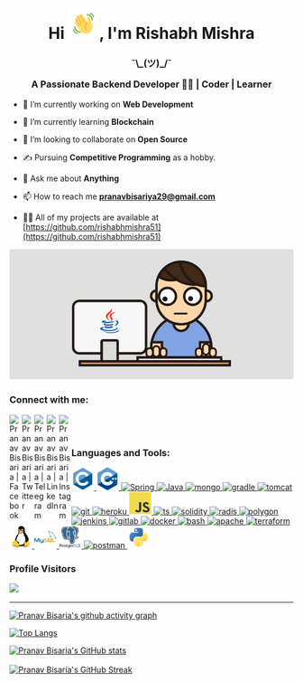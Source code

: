 <h1 align="center">Hi <img src="Wave.gif" height="55px" width="55px">, I'm Rishabh Mishra</h1>
<h3 align="center">¯\_(ツ)_/¯

A Passionate Backend Developer 👨‍💻 | Coder | Learner
</h3>


- 🔭 I’m currently working on **Web Development**

- 🌱 I’m currently learning **Blockchain**

- 👯 I’m looking to collaborate on **Open Source**

- ✍️ Pursuing **Competitive Programming** as a hobby.

- 💬 Ask me about **Anything**

- 📫 How to reach me **pranavbisariya29@gmail.com**

- 👨‍💻 All of my projects are available at [https://github.com/rishabhmishra51](https://github.com/rishabhmishra51)

<p align="center"> <img src="dev-working.gif" alt="dev-image"/> </p>

<h3 align="left">Connect with me:</h3>
<a href="https://www.facebook.com/profile.php?id=100009328235979" target="blank"><img align="left" alt="Pranav Bisaria | Facebook" width="22px" src="https://cdn.jsdelivr.net/gh/devicons/devicon/icons/facebook/facebook-original.svg" /> </a>
<a href="https://twitter.com/rishabhmishra5129" target="blank"><img align="left" alt="Pranav Bisaria | Twitter" width="22px" src="https://cdn.jsdelivr.net/gh/devicons/devicon/icons/twitter/twitter-original.svg" /></a> 
<a href="https://t.me/Pranav_Bisaria" target="blank"><img align="left" alt="Pranav Bisaria | Telegram" width="22px" src="https://cdn-icons-png.flaticon.com/512/3670/3670070.png" /></a> 
<a href="https://www.linkedin.com/in/rishabhmishra51/" target="blank"><img align="left" alt="Pranav Bisaria | LinkedIn" width="22px" src="https://cdn-icons-png.flaticon.com/512/174/174857.png" /> </a> 
<a href="https://www.instagram.com/pranav_bisaria_kayastha/" target="blank"><img align="left" alt="Pranav Bisaria | Instagram" width="22px" src="https://cdn-icons-png.flaticon.com/512/3621/3621435.png" /></a><br><br>

<h3 align="left">Languages and Tools:</h3>
<a href="https://www.w3schools.com/c/c_intro.php" target="_blank"> <img src="https://raw.githubusercontent.com/devicons/devicon/master/icons/c/c-original.svg" alt="c" width="40" height="40"/> </a> 
<a href="https://www.w3schools.com/cpp/default.asp" target="_blank"> <img src="https://raw.githubusercontent.com/devicons/devicon/master/icons/cplusplus/cplusplus-original.svg" alt="cplusplus" width="40" height="40"/> </a> 
<a href="https://start.spring.io/" target="_blank"> <img src="https://cdn.jsdelivr.net/gh/devicons/devicon/icons/spring/spring-original.svg" alt="Spring" width="40" height="40"/> </a> 
<a href="https://docs.oracle.com/en/java/" target="_blank"> <img src="https://cdn.jsdelivr.net/gh/devicons/devicon/icons/java/java-original.svg" alt="Java" width="40" height="40"/> </a> 
<a href="https://www.mongodb.com/" target="_blank"> <img src="https://cdn.jsdelivr.net/gh/devicons/devicon/icons/mongodb/mongodb-original.svg" alt="mongo" width="40" height="40" /> </a> 
<a href="https://gradle.org/" target="_blank"> <img src="https://cdn.jsdelivr.net/gh/devicons/devicon/icons/gradle/gradle-plain.svg"  alt="gradle" width="40" height="40" /> </a> 
<a href="https://tomcat.apache.org/" target="_blank"> <img src="https://cdn.jsdelivr.net/gh/devicons/devicon/icons/tomcat/tomcat-original.svg"  alt="tomcat" width="40" height="40"/> </a> 
<a href="https://git-scm.com/" target="_blank"> <img src="https://www.vectorlogo.zone/logos/git-scm/git-scm-icon.svg" alt="git" width="40" height="40"/> </a> 
<a href="https://heroku.com" target="_blank"> <img src="https://www.vectorlogo.zone/logos/heroku/heroku-icon.svg" alt="heroku" width="40" height="40"/> </a> 
<a href="https://developer.mozilla.org/en-US/docs/Web/JavaScript" target="_blank"> <img src="https://raw.githubusercontent.com/devicons/devicon/master/icons/javascript/javascript-original.svg" alt="javascript" width="40" height="40"/> </a> 
<a href="https://www.typescriptlang.org/" target="_blank"> <img src="https://cdn.jsdelivr.net/gh/devicons/devicon/icons/typescript/typescript-plain.svg"  alt="ts" width="40" height="40"/> </a> 
<a href="https://soliditylang.org/" target="_blank"> <img src="https://cdn.jsdelivr.net/gh/devicons/devicon/icons/solidity/solidity-original.svg" alt="solidity" width="40" height="40"/> </a> 
<a href="https://redis.io/" target="_blank"> <img src="https://cdn.jsdelivr.net/gh/devicons/devicon/icons/redis/redis-original.svg" alt="radis" width="40" height="40"/> </a> 
<a href="https://polygon.technology/" target="_blank"> <img src="https://cdn.jsdelivr.net/gh/devicons/devicon/icons/polygon/polygon-original.svg" alt="polygon" width="40" height="40"/> </a> 
<a href="https://www.jenkins.io/" target="_blank"> <img src="https://cdn.jsdelivr.net/gh/devicons/devicon/icons/jenkins/jenkins-original.svg" alt="jenkins" width="40" height="40"/> </a> 
<a href="https://gitlab.com/" target="_blank"> <img src="https://cdn.jsdelivr.net/gh/devicons/devicon/icons/gitlab/gitlab-original.svg" alt="gitlab" width="40" height="40"/> </a> 
<a href="https://www.docker.com/" target="_blank"> <img src="https://cdn.jsdelivr.net/gh/devicons/devicon/icons/docker/docker-original.svg" alt="docker" width="40" height="40"/> </a> 
<a href="https://www.gnu.org/software/bash/" target="_blank"> <img src="https://cdn.jsdelivr.net/gh/devicons/devicon/icons/bash/bash-original.svg" alt="bash" width="40" height="40"/> </a> 
<a href="https://www.apache.org/" target="_blank"> <img src="https://cdn.jsdelivr.net/gh/devicons/devicon/icons/apache/apache-line-wordmark.svg" alt="apache" width="40" height="40"/> </a> 
<a href="https://www.terraform.io/" target="_blank"> <img src="https://cdn.jsdelivr.net/gh/devicons/devicon/icons/terraform/terraform-original.svg" alt="terraform" width="40" height="40"/> </a> 
<a href="https://www.linux.org/" target="_blank"> <img src="https://raw.githubusercontent.com/devicons/devicon/master/icons/linux/linux-original.svg" alt="linux" width="40" height="40"/> </a> 
<a href="https://www.mysql.com/" target="_blank"> <img src="https://raw.githubusercontent.com/devicons/devicon/master/icons/mysql/mysql-original-wordmark.svg" alt="mysql" width="40" height="40"/> </a> 
<a href="https://www.postgresql.org" target="_blank"> <img src="https://raw.githubusercontent.com/devicons/devicon/master/icons/postgresql/postgresql-original-wordmark.svg" alt="postgresql" width="40" height="40"/> </a> 
<a href="https://postman.com" target="_blank"> <img src="https://www.vectorlogo.zone/logos/getpostman/getpostman-icon.svg" alt="postman" width="40" height="40"/> </a> 
<a href="https://www.python.org" target="_blank"> <img src="https://raw.githubusercontent.com/devicons/devicon/master/icons/python/python-original.svg" alt="python" width="40" height="40"/> </a>
<br />

### Profile Visitors
![](https://api.visitorbadge.io/api/VisitorHit?user=rishabhmishra51&repo=rishabhmishra51&countColor=%237B1E7A)
<hr>

[![Pranav Bisaria's github activity graph](https://github-readme-activity-graph.vercel.app/graph?username=rishabhmishra51&theme=github-compact&area=true&bg_color=ffff&color=000)](https://github.com/ashutosh00710/github-readme-activity-graph)


[![Top Langs](https://github-readme-stats.vercel.app/api/top-langs/?username=rishabhmishra51&layout=pie)](https://github.com/anuraghazra/github-readme-stats)

<a href="http://www.github.com/rishabhmishra51">![Pranav Bisaria's GitHub stats](https://github-readme-stats-sigma-five.vercel.app/api?username=rishabhmishra51&show_icons=true&hide=&count_private=true&title_color=0891b&icon_color=0891b2&hide_border=true&show_icons=true)</a></br></br>
[![Pranav Bisaria's GitHub Streak](https://streak-stats.demolab.com/?user=rishabhmishra51)](https://git.io/streak-stats)
